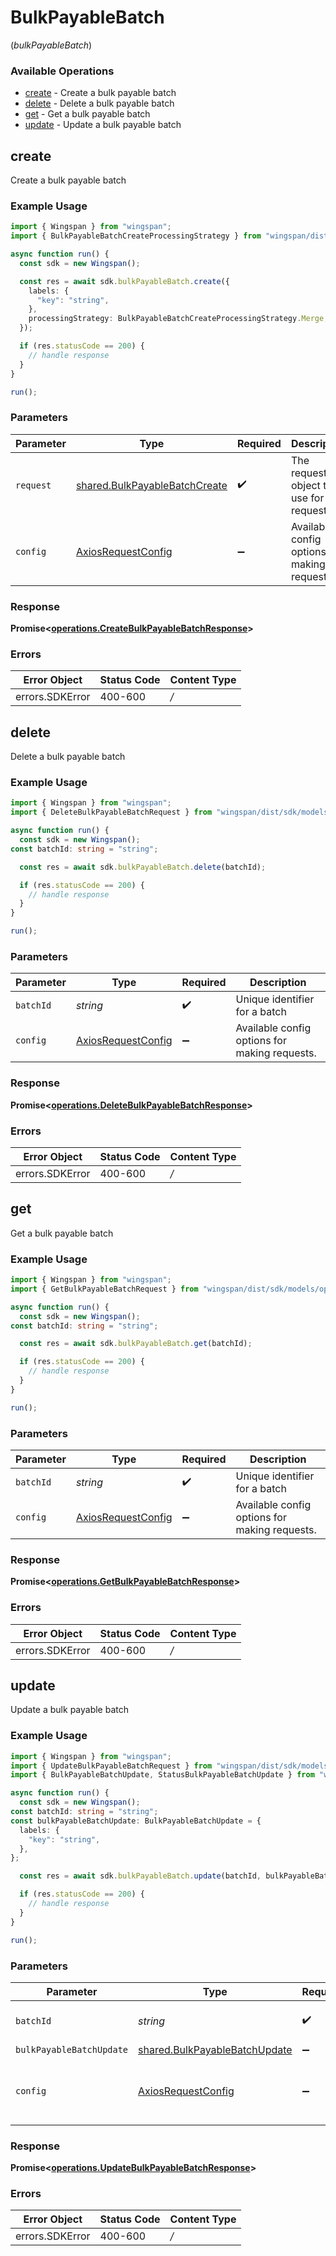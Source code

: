 # BulkPayableBatch
(*bulkPayableBatch*)

### Available Operations

* [create](#create) - Create a bulk payable batch
* [delete](#delete) - Delete a bulk payable batch
* [get](#get) - Get a bulk payable batch
* [update](#update) - Update a bulk payable batch

## create

Create a bulk payable batch

### Example Usage

```typescript
import { Wingspan } from "wingspan";
import { BulkPayableBatchCreateProcessingStrategy } from "wingspan/dist/sdk/models/shared";

async function run() {
  const sdk = new Wingspan();

  const res = await sdk.bulkPayableBatch.create({
    labels: {
      "key": "string",
    },
    processingStrategy: BulkPayableBatchCreateProcessingStrategy.Merge,
  });

  if (res.statusCode == 200) {
    // handle response
  }
}

run();
```

### Parameters

| Parameter                                                                          | Type                                                                               | Required                                                                           | Description                                                                        |
| ---------------------------------------------------------------------------------- | ---------------------------------------------------------------------------------- | ---------------------------------------------------------------------------------- | ---------------------------------------------------------------------------------- |
| `request`                                                                          | [shared.BulkPayableBatchCreate](../../sdk/models/shared/bulkpayablebatchcreate.md) | :heavy_check_mark:                                                                 | The request object to use for the request.                                         |
| `config`                                                                           | [AxiosRequestConfig](https://axios-http.com/docs/req_config)                       | :heavy_minus_sign:                                                                 | Available config options for making requests.                                      |


### Response

**Promise<[operations.CreateBulkPayableBatchResponse](../../sdk/models/operations/createbulkpayablebatchresponse.md)>**
### Errors

| Error Object    | Status Code     | Content Type    |
| --------------- | --------------- | --------------- |
| errors.SDKError | 400-600         | */*             |

## delete

Delete a bulk payable batch

### Example Usage

```typescript
import { Wingspan } from "wingspan";
import { DeleteBulkPayableBatchRequest } from "wingspan/dist/sdk/models/operations";

async function run() {
  const sdk = new Wingspan();
const batchId: string = "string";

  const res = await sdk.bulkPayableBatch.delete(batchId);

  if (res.statusCode == 200) {
    // handle response
  }
}

run();
```

### Parameters

| Parameter                                                    | Type                                                         | Required                                                     | Description                                                  |
| ------------------------------------------------------------ | ------------------------------------------------------------ | ------------------------------------------------------------ | ------------------------------------------------------------ |
| `batchId`                                                    | *string*                                                     | :heavy_check_mark:                                           | Unique identifier for a batch                                |
| `config`                                                     | [AxiosRequestConfig](https://axios-http.com/docs/req_config) | :heavy_minus_sign:                                           | Available config options for making requests.                |


### Response

**Promise<[operations.DeleteBulkPayableBatchResponse](../../sdk/models/operations/deletebulkpayablebatchresponse.md)>**
### Errors

| Error Object    | Status Code     | Content Type    |
| --------------- | --------------- | --------------- |
| errors.SDKError | 400-600         | */*             |

## get

Get a bulk payable batch

### Example Usage

```typescript
import { Wingspan } from "wingspan";
import { GetBulkPayableBatchRequest } from "wingspan/dist/sdk/models/operations";

async function run() {
  const sdk = new Wingspan();
const batchId: string = "string";

  const res = await sdk.bulkPayableBatch.get(batchId);

  if (res.statusCode == 200) {
    // handle response
  }
}

run();
```

### Parameters

| Parameter                                                    | Type                                                         | Required                                                     | Description                                                  |
| ------------------------------------------------------------ | ------------------------------------------------------------ | ------------------------------------------------------------ | ------------------------------------------------------------ |
| `batchId`                                                    | *string*                                                     | :heavy_check_mark:                                           | Unique identifier for a batch                                |
| `config`                                                     | [AxiosRequestConfig](https://axios-http.com/docs/req_config) | :heavy_minus_sign:                                           | Available config options for making requests.                |


### Response

**Promise<[operations.GetBulkPayableBatchResponse](../../sdk/models/operations/getbulkpayablebatchresponse.md)>**
### Errors

| Error Object    | Status Code     | Content Type    |
| --------------- | --------------- | --------------- |
| errors.SDKError | 400-600         | */*             |

## update

Update a bulk payable batch

### Example Usage

```typescript
import { Wingspan } from "wingspan";
import { UpdateBulkPayableBatchRequest } from "wingspan/dist/sdk/models/operations";
import { BulkPayableBatchUpdate, StatusBulkPayableBatchUpdate } from "wingspan/dist/sdk/models/shared";

async function run() {
  const sdk = new Wingspan();
const batchId: string = "string";
const bulkPayableBatchUpdate: BulkPayableBatchUpdate = {
  labels: {
    "key": "string",
  },
};

  const res = await sdk.bulkPayableBatch.update(batchId, bulkPayableBatchUpdate);

  if (res.statusCode == 200) {
    // handle response
  }
}

run();
```

### Parameters

| Parameter                                                                          | Type                                                                               | Required                                                                           | Description                                                                        |
| ---------------------------------------------------------------------------------- | ---------------------------------------------------------------------------------- | ---------------------------------------------------------------------------------- | ---------------------------------------------------------------------------------- |
| `batchId`                                                                          | *string*                                                                           | :heavy_check_mark:                                                                 | Unique identifier for a batch                                                      |
| `bulkPayableBatchUpdate`                                                           | [shared.BulkPayableBatchUpdate](../../sdk/models/shared/bulkpayablebatchupdate.md) | :heavy_minus_sign:                                                                 | N/A                                                                                |
| `config`                                                                           | [AxiosRequestConfig](https://axios-http.com/docs/req_config)                       | :heavy_minus_sign:                                                                 | Available config options for making requests.                                      |


### Response

**Promise<[operations.UpdateBulkPayableBatchResponse](../../sdk/models/operations/updatebulkpayablebatchresponse.md)>**
### Errors

| Error Object    | Status Code     | Content Type    |
| --------------- | --------------- | --------------- |
| errors.SDKError | 400-600         | */*             |
